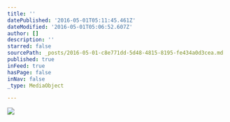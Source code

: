 ```yaml
---
title: ''
datePublished: '2016-05-01T05:11:45.461Z'
dateModified: '2016-05-01T05:06:52.607Z'
author: []
description: ''
starred: false
sourcePath: _posts/2016-05-01-c8e771dd-5d48-4815-8195-fe434a0d3cea.md
published: true
inFeed: true
hasPage: false
inNav: false
_type: MediaObject

---
```

![](https://the-grid-user-content.s3-us-west-2.amazonaws.com/03551622-f4ab-49d5-89bf-8ae0a84a2ba3.jpg)